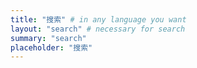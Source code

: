 ```yaml
---
title: "搜索" # in any language you want
layout: "search" # necessary for search
summary: "search"
placeholder: "搜索"
---
```


